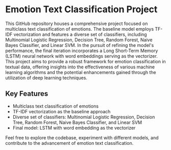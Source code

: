 # Emotion Text Classification Project

This GitHub repository houses a comprehensive project focused on multiclass text classification of emotions. The baseline model employs TF-IDF vectorization and features a diverse set of classifiers, including Multinomial Logistic Regression, Decision Tree, Random Forest, Naive Bayes Classifier, and Linear SVM. In the pursuit of refining the model's performance, the final iteration incorporates a Long Short-Term Memory (LSTM) neural network with word embeddings serving as the vectorizer. This project aims to provide a robust framework for emotion classification in textual data, offering insights into the effectiveness of various machine learning algorithms and the potential enhancements gained through the utilization of deep learning techniques.

## Key Features
- Multiclass text classification of emotions
- TF-IDF vectorization as the baseline approach
- Diverse set of classifiers: Multinomial Logistic Regression, Decision Tree, Random Forest, Naive Bayes Classifier, and Linear SVM
- Final model: LSTM with word embedding as the vectorizer

Feel free to explore the codebase, experiment with different models, and contribute to the advancement of emotion text classification.
